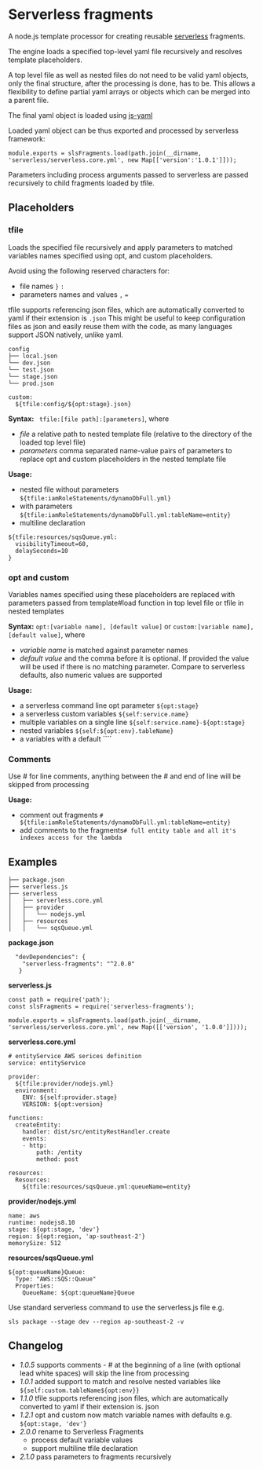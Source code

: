 # Serverless fragments

A node.js template processor for creating reusable [serverless](https://serverless.com/) fragments.

The engine loads a specified top-level yaml file recursively and resolves template placeholders. 

A top level file as well as nested files do not need to be valid yaml objects, 
only the final structure, after the processing is done, has to be. This allows a flexibility to define partial 
yaml arrays or objects which can be merged into a parent file. 

The final yaml object is loaded using [js-yaml](https://www.npmjs.com/package/js-yaml) 

Loaded yaml object can be thus exported and processed by serverless framework:
 
```
module.exports = slsFragments.load(path.join(__dirname, 'serverless/serverless.core.yml', new Map[['version':'1.0.1']]));
 ```

Parameters including process arguments passed to serverless are passed recursively to child fragments loaded by tfile.

## Placeholders

### tfile

Loads the specified file recursively and apply parameters to matched variables names specified using opt, and custom 
placeholders.

Avoid using the following reserved characters for:
 * file names ``}`` ``:``   
 * parameters names and values ``,`` ``=``  
 
tfile supports referencing json files, which are automatically converted to yaml if their extension is ``.json``
This might be useful to keep configuration files as json and easily reuse them with the code, 
as many languages support JSON natively, unlike yaml.
 ```
 config
 ├── local.json
 └── dev.json
 └── test.json
 └── stage.json
 └── prod.json
 ```
 ```
 custom:
   ${tfile:config/${opt:stage}.json}
```

**Syntax:** `` tfile:[file path]:[parameters]``, where 
* _file_ a relative path to nested template file (relative to the directory of the loaded top level file) 
* _parameters_ comma separated name-value pairs of parameters to replace opt and custom placeholders in the nested 
template file

**Usage:**
 
 * nested file without parameters ``${tfile:iamRoleStatements/dynamoDbFull.yml}``
 * with parameters ``${tfile:iamRoleStatements/dynamoDbFull.yml:tableName=entity}``
 * multiline declaration 
  ```
 ${tfile:resources/sqsQueue.yml:
    visibilityTimeout=60,
    delaySeconds=10
 }
 ```
 
### opt and custom

Variables names specified using these placeholders are replaced with parameters passed from template#load function in top level file
or tfile in nested templates  

**Syntax:** ```opt:[variable name], [default value]``` or ```custom:[variable name], [default value]```, where 
* _variable name_ is matched against parameter names
* _default value_ and the comma before it is optional. If provided the value will be used if there is no matching 
parameter. Compare to serverless defaults, also numeric values are supported

**Usage:**
 * a serverless command line opt parameter ``${opt:stage}``
 * a serverless custom variables ``${self:service.name}``
 * multiple variables on a single line ``${self:service.name}-${opt:stage}``
 * nested variables ``${self:${opt:env}.tableName}``
 * a variables with a default ```` 
 
### Comments

Use # for line comments, anything between the # and end of line will be skipped from processing

**Usage:**
 * comment out fragments ``# ${tfile:iamRoleStatements/dynamoDbFull.yml:tableName=entity}``
 * add comments to the fragments``# full entity table and all it's indexes access for the lambda``
     
## Examples

```
├── package.json
├── serverless.js
├── serverless
│   ├── serverless.core.yml
│   ├── provider
│   │   └── nodejs.yml
│   ├── resources
│   │   └── sqsQueue.yml
```

**package.json**

```    
  "devDependencies": {
    "serverless-fragments": "^2.0.0"
   }
```

**serverless.js**
```
const path = require('path');
const slsFragments = require('serverless-fragments');

module.exports = slsFragments.load(path.join(__dirname, 'serverless/serverless.core.yml', new Map([['version', '1.0.0']])));
```

**serverless.core.yml**
```
# entityService AWS serices definition 
service: entityService

provider:
  ${tfile:provider/nodejs.yml}
  environment:
    ENV: ${self:provider.stage}
    VERSION: ${opt:version}

functions:
  createEntity:
    handler: dist/src/entityRestHandler.create
    events:
    - http:
        path: /entity
        method: post

resources:
  Resources:
    ${tfile:resources/sqsQueue.yml:queueName=entity}
```

**provider/nodejs.yml**
```
name: aws
runtime: nodejs8.10
stage: ${opt:stage, 'dev'}
region: ${opt:region, 'ap-southeast-2'}
memorySize: 512
```

**resources/sqsQueue.yml**
```
${opt:queueName}Queue:
  Type: "AWS::SQS::Queue"
  Properties:
    QueueName: ${opt:queueName}Queue
```

Use standard serverless command to use the serverless.js file e.g. 

```sls package --stage dev --region ap-southeast-2 -v```

## Changelog
* _1.0.5_ supports comments - # at the beginning of a line (with optional lead white spaces) will skip the line
from processing
* _1.0.1_ added support to match and resolve nested variables like
``${self:custom.tableName${opt:env}}`` 
* _1.1.0_ tfile supports referencing json files, which are automatically converted to yaml if their extension is. json
* _1.2.1_ opt and custom now match variable names with defaults e.g. ``${opt:stage, 'dev'}``
* _2.0.0_ rename to Serverless Fragments
    * process default variable values
    * support multiline tfile declaration
* _2.1.0_ pass parameters to fragments recursively    